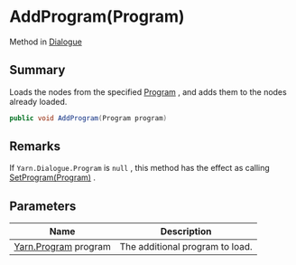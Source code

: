 # AddProgram(Program)

Method in [Dialogue](yarn.dialogue.md)

## Summary

Loads the nodes from the specified [Program](yarn.program.md) , and adds them to the nodes already loaded.

```csharp
public void AddProgram(Program program)
```

## Remarks

If `Yarn.Dialogue.Program` is `null` , this method has the effect as calling [SetProgram(Program)](yarn.dialogue.setprogram.md) .

## Parameters

| Name                                    | Description                     |
| --------------------------------------- | ------------------------------- |
| [Yarn.Program](yarn.program.md) program | The additional program to load. |
